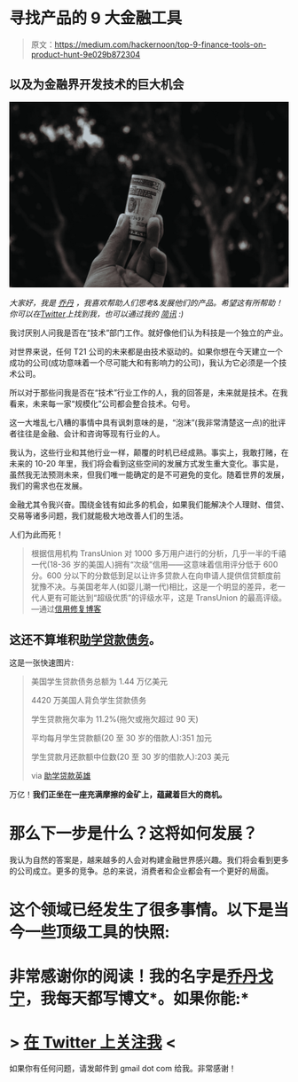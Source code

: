 # 寻找产品的 9 大金融工具

> 原文：<https://medium.com/hackernoon/top-9-finance-tools-on-product-hunt-9e029b872304>

## 以及为金融界开发技术的巨大机会

![](img/af6b8efa0944b8679a167cb570d8a213.png)

*大家好，我是* [*乔丹*](http://www.jordangonen.com/) *，我喜欢帮助人们思考&发展他们的产品。希望这有所帮助！你可以在*[*Twitter*](https://twitter.com/jrdngonen)*上找到我，也可以通过我的* [*简讯*](http://whatsnext.email) *:)*

我讨厌别人问我是否在“技术”部门工作。就好像他们认为科技是一个独立的产业。

对世界来说，任何 T21 公司的未来都是由技术驱动的。如果你想在今天建立一个成功的公司(成功意味着一个尽可能大和有影响力的公司)，我认为它必须是一个技术公司。

所以对于那些问我是否在“技术”行业工作的人，我的回答是，未来就是技术。在我看来，未来每一家“规模化”公司都会整合技术。句号。

这一大堆乱七八糟的事情中具有讽刺意味的是，“泡沫”(我非常清楚这一点)的批评者往往是金融、会计和咨询等现有行业的人。

我认为，这些行业和其他行业一样，颠覆的时机已经成熟。事实上，我敢打赌，在未来的 10-20 年里，我们将会看到这些空间的发展方式发生重大变化。事实是，虽然我无法预测未来，但我们唯一能确定的是不可避免的变化。随着世界的发展，我们的需求也在发展。

金融尤其令我兴奋。围绕金钱有如此多的机会，如果我们能解决个人理财、借贷、交易等诸多问题，我们就能极大地改善人们的生活。

人们为此而死！

> 根据信用机构 TransUnion 对 1000 多万用户进行的分析，几乎一半的千禧一代(18-36 岁的美国人)拥有“次级”信用——这意味着信用评分低于 600 分。600 分以下的分数低到足以让许多贷款人在向申请人提供信贷额度前犹豫不决。与美国老年人(如婴儿潮一代)相比，这是一个明显的差异，老一代人更有可能达到“超级优质”的评级水平，这是 TransUnion 的最高评级。—通过[信用修复博客](https://www.creditrepair.com/)

## 这还不算堆积[助学贷款债务](https://mystudentvoices.com/tagged/student-debt)。

这是一张快速图片:

> 美国学生贷款债务总额为 1.44 万亿美元
> 
> 4420 万美国人背负学生贷款债务
> 
> 学生贷款拖欠率为 11.2%(拖欠或拖欠超过 90 天)
> 
> 平均每月学生贷款额(20 至 30 岁的借款人):351 加元
> 
> 学生贷款月还款额中位数(20 至 30 岁的借款人):203 美元
> 
> via [助学贷款英雄](https://studentloanhero.com/student-loan-debt-statistics/)

万亿！**我们正坐在一座充满摩擦的金矿上，蕴藏着巨大的商机。**

# 那么下一步是什么？这将如何发展？

我认为自然的答案是，越来越多的人会对构建金融世界感兴趣。我们将会看到更多的公司成立。更多的竞争。总的来说，消费者和企业都会有一个更好的局面。

# 这个领域已经发生了很多事情。以下是当今一些顶级工具的快照:

# 非常感谢你的阅读！我的名字是[乔丹戈宁](http://www.jordangonen.com/)，我每天都写博文*。如果你能:*

# **>** [**在 Twitter 上关注我**](https://twitter.com/jrdngonen) **<**

如果你有任何问题，请发邮件到 gmail dot com 给我。非常感谢！
